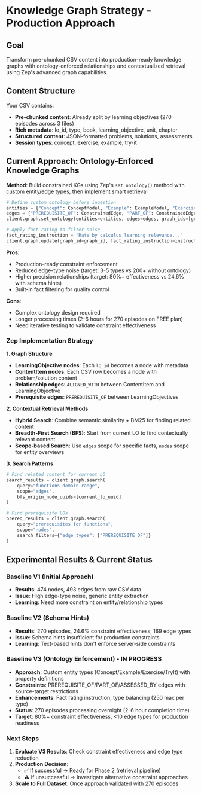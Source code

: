 # Knowledge Graph Strategy - Production Approach

## Goal
Transform pre-chunked CSV content into production-ready knowledge graphs with ontology-enforced relationships and contextualized retrieval using Zep's advanced graph capabilities.

## Content Structure
Your CSV contains:
- **Pre-chunked content**: Already split by learning objectives (270 episodes across 3 files)
- **Rich metadata**: lo_id, type, book, learning_objective, unit, chapter
- **Structured content**: JSON-formatted problems, solutions, assessments
- **Session types**: concept, exercise, example, try-it

## Current Approach: Ontology-Enforced Knowledge Graphs

**Method**: Build constrained KGs using Zep's `set_ontology()` method with custom entity/edge types, then implement smart retrieval

```python
# Define custom ontology before ingestion
entities = {"Concept": ConceptModel, "Example": ExampleModel, "Exercise": ExerciseModel, "TryIt": TryItModel}
edges = {"PREREQUISITE_OF": ConstrainedEdge, "PART_OF": ConstrainedEdge, "ASSESSED_BY": ConstrainedEdge}
client.graph.set_ontology(entities=entities, edges=edges, graph_ids=[graph_id])

# Apply fact rating to filter noise
fact_rating_instruction = "Rate by calculus learning relevance..."
client.graph.update(graph_id=graph_id, fact_rating_instruction=instruction)
```

**Pros**: 
- Production-ready constraint enforcement
- Reduced edge-type noise (target: 3-5 types vs 200+ without ontology)
- Higher precision relationships (target: 80%+ effectiveness vs 24.6% with schema hints)
- Built-in fact filtering for quality control

**Cons**: 
- Complex ontology design required
- Longer processing times (2-6 hours for 270 episodes on FREE plan)
- Need iterative testing to validate constraint effectiveness

### Zep Implementation Strategy

**1. Graph Structure**
- **LearningObjective nodes**: Each `lo_id` becomes a node with metadata
- **ContentItem nodes**: Each CSV row becomes a node with problem/solution content
- **Relationship edges**: `ALIGNED_WITH` between ContentItem and LearningObjective
- **Prerequisite edges**: `PREREQUISITE_OF` between LearningObjectives

**2. Contextual Retrieval Methods**
- **Hybrid Search**: Combine semantic similarity + BM25 for finding related content
- **Breadth-First Search (BFS)**: Start from current LO to find contextually relevant content
- **Scope-based Search**: Use `edges` scope for specific facts, `nodes` scope for entity overviews

**3. Search Patterns**
```python
# Find related content for current LO
search_results = client.graph.search(
    query="functions domain range",
    scope="edges",
    bfs_origin_node_uuids=[current_lo_uuid]
)

# Find prerequisite LOs
prereq_results = client.graph.search(
    query="prerequisites for functions",
    scope="nodes",
    search_filters={"edge_types": ["PREREQUISITE_OF"]}
)
```

## Experimental Results & Current Status

### Baseline V1 (Initial Approach)
- **Results**: 474 nodes, 493 edges from raw CSV data
- **Issue**: High edge-type noise, generic entity extraction
- **Learning**: Need more constraint on entity/relationship types

### Baseline V2 (Schema Hints)
- **Results**: 270 episodes, 24.6% constraint effectiveness, 169 edge types  
- **Issue**: Schema hints insufficient for production constraints
- **Learning**: Text-based hints don't enforce server-side constraints

### Baseline V3 (Ontology Enforcement) - **IN PROGRESS**
- **Approach**: Custom entity types (Concept/Example/Exercise/TryIt) with property definitions
- **Constraints**: PREREQUISITE_OF/PART_OF/ASSESSED_BY edges with source-target restrictions
- **Enhancements**: Fact rating instruction, type balancing (250 max per type)
- **Status**: 270 episodes processing overnight (2-6 hour completion time)
- **Target**: 80%+ constraint effectiveness, <10 edge types for production readiness

### Next Steps
1. **Evaluate V3 Results**: Check constraint effectiveness and edge type reduction
2. **Production Decision**: 
   - ✅ If successful → Ready for Phase 2 (retrieval pipeline)
   - ⚠️ If unsuccessful → Investigate alternative constraint approaches
3. **Scale to Full Dataset**: Once approach validated with 270 episodes
